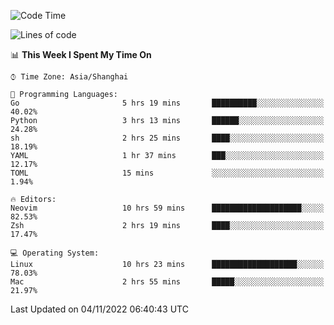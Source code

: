 <!--START_SECTION:waka-->
![Code Time](http://img.shields.io/badge/Code%20Time-960%20hrs%2011%20mins-blue)

![Lines of code](https://img.shields.io/badge/From%20Hello%20World%20I%27ve%20Written-24%20Thousand%20lines%20of%20code-blue)

📊 **This Week I Spent My Time On** 

```text
⌚︎ Time Zone: Asia/Shanghai

💬 Programming Languages: 
Go                       5 hrs 19 mins       ██████████░░░░░░░░░░░░░░░   40.02% 
Python                   3 hrs 13 mins       ██████░░░░░░░░░░░░░░░░░░░   24.28% 
sh                       2 hrs 25 mins       ████░░░░░░░░░░░░░░░░░░░░░   18.19% 
YAML                     1 hr 37 mins        ███░░░░░░░░░░░░░░░░░░░░░░   12.17% 
TOML                     15 mins             ░░░░░░░░░░░░░░░░░░░░░░░░░   1.94%

🔥 Editors: 
Neovim                   10 hrs 59 mins      ████████████████████░░░░░   82.53% 
Zsh                      2 hrs 19 mins       ████░░░░░░░░░░░░░░░░░░░░░   17.47%

💻 Operating System: 
Linux                    10 hrs 23 mins      ███████████████████░░░░░░   78.03% 
Mac                      2 hrs 55 mins       █████░░░░░░░░░░░░░░░░░░░░   21.97%

```


 Last Updated on 04/11/2022 06:40:43 UTC
<!--END_SECTION:waka-->
